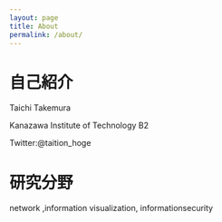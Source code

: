 ```yaml
---
layout: page
title: About
permalink: /about/
---
```


# 自己紹介
Taichi Takemura

Kanazawa Institute of Technology B2

Twitter:@taition_hoge

# 研究分野
network ,information visualization, informationsecurity
